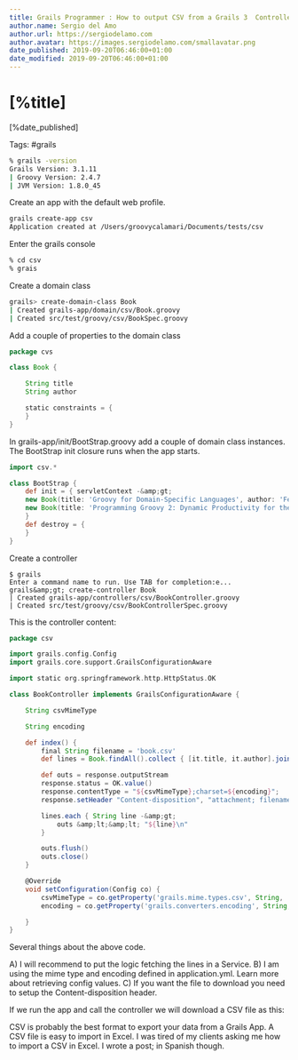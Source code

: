 ```yaml
---
title: Grails Programmer : How to output CSV from a Grails 3  Controller
author.name: Sergio del Amo
author.url: https://sergiodelamo.com
author.avatar: https://images.sergiodelamo.com/smallavatar.png 
date_published: 2019-09-20T06:46:00+01:00
date_modified: 2019-09-20T06:46:00+01:00
---
```


# [%title]

[%date_published]

Tags: #grails

```bash
% grails -version
Grails Version: 3.1.11
| Groovy Version: 2.4.7
| JVM Version: 1.8.0_45
```

Create an app with the default web profile.

```bash
grails create-app csv
Application created at /Users/groovycalamari/Documents/tests/csv
```

Enter the grails console

```bash
% cd csv
% grais
```

Create a domain class

```bash
grails> create-domain-class Book
| Created grails-app/domain/csv/Book.groovy
| Created src/test/groovy/csv/BookSpec.groovy
```

Add a couple of properties to the domain class

```groovy
package cvs

class Book {

	String title
	String author

    static constraints = {
    }
}
```

In grails-app/init/BootStrap.groovy add a couple of domain class instances. The BootStrap init closure runs when the app starts.

```groovy
import csv.*

class BootStrap {
    def init = { servletContext -&amp;gt;
	new Book(title: 'Groovy for Domain-Specific Languages', author: 'Fergal Dearle').save()
	new Book(title: 'Programming Groovy 2: Dynamic Productivity for the Java Developer', author: 'Venkat Subramaniam').save()
    }
    def destroy = {
    }
}
```

Create a controller

```
$ grails
Enter a command name to run. Use TAB for completion:e...
grails&amp;gt; create-controller Book
| Created grails-app/controllers/csv/BookController.groovy
| Created src/test/groovy/csv/BookControllerSpec.groovy
```

This is the controller content:

```groovy
package csv

import grails.config.Config
import grails.core.support.GrailsConfigurationAware

import static org.springframework.http.HttpStatus.OK

class BookController implements GrailsConfigurationAware {

    String csvMimeType

    String encoding

    def index() {
    	final String filename = 'book.csv'
        def lines = Book.findAll().collect { [it.title, it.author].join(';') } as List&amp;lt;String&amp;gt;

        def outs = response.outputStream
        response.status = OK.value()
        response.contentType = "${csvMimeType};charset=${encoding}";
        response.setHeader "Content-disposition", "attachment; filename=${filename}"

        lines.each { String line -&amp;gt;
            outs &amp;lt;&amp;lt; "${line}\n"
        }

        outs.flush()
        outs.close()
    }

    @Override
    void setConfiguration(Config co) {
        csvMimeType = co.getProperty('grails.mime.types.csv', String, 'text/csv')
        encoding = co.getProperty('grails.converters.encoding', String, 'UTF-8')

    }
}
```

Several things about the above code.

A) I will recommend to put the logic fetching the lines in a Service.
B) I am using the mime type and encoding defined in application.yml. Learn more about retrieving config values.
C) If you want the file to download you need to setup the Content-disposition header.

If we run the app and call the controller we will download a CSV file as this:

CSV is probably the best format to export your data from a Grails App. A CSV file is easy to import in Excel. I was tired of my clients asking me how to import a CSV in Excel. I wrote a post; in Spanish though.

